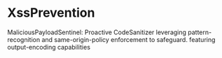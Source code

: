 # XssPrevention
MaliciousPayloadSentinel: Proactive CodeSanitizer leveraging pattern-recognition and same-origin-policy enforcement to safeguard. featuring output-encoding capabilities
